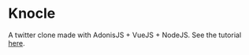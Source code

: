 # Knocle
A twitter clone made with AdonisJS + VueJS + NodeJS. See the tutorial [here](https://scotch.io/courses/build-a-twitter-clone-with-adonis-and-vue).